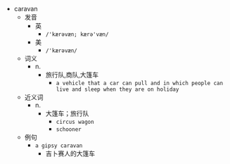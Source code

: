 - caravan
  - 发音
    - 英
      - `/'kærəvæn; kærə'væn/`
    - 美
      - `/'kærəvæn/`
  - 词义
    - n.
      - 旅行队,商队,大篷车
        - `a vehicle that a car can pull and in which people can live and sleep when they are on holiday`
  - 近义词
    - n.
      - 大篷车；旅行队
        - `circus wagon`
        - `schooner`
  - 例句
    - `a gipsy caravan`
      - 吉卜赛人的大篷车

